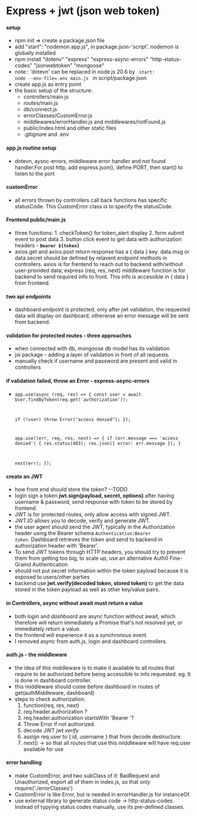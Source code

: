 # Express + jwt (json web token)

#### setup
* npm init => create a package.json file
* add "start": "nodemon app.js", in package.json-'script'. nodemon is globally installed
* npm install "dotenv" "express" "express-async-errors" "http-status-codes" "jsonwebtoken" "mongoose"
* note:: 'dotevn' can be replaced in node.js 20.6 by <code> start: node --env-file=.env main.js </code> in script/package.json
* create app.js as entry point
* the basic setup of the structure: 
    - controllers/main.js
    - routes/main.js
    - db/connect.js
    - errorClasses/CustomError.js
    - middlewares/errorHandler.js and middlewares/notFound.js
    - public/index.html and other static files
    - .gitignore and .env
    
    

#### app.js routine setup
* dotevn, aysnc-errors, middleware error handler and not found handler.For post http, add express.json(), define PORT, then start() to listen to the port

#### customError
* all errors thrown by controllers call back functions has specific statusCode. This CustomError class is to specify the statusCode.

#### Frontend public/main.js
* three functions: 1. checkToken() for token_alert display 2. form submit event to post data 3. button click event to get data with authorization headers - **`Bearer ${token}`**
* axios.get and axios.post return response has a { data } key. data.msg or data.secret should be defined by relavent endpoint methods in controllers. axios is for frentend to reach out to backend with/without user-provided data; express (req, res, next) middleware function is for backend to send required info to front. This info is accessible in { data } from frontend.

#### two api endpoints
* dashboard endpoint is protected, only after jwt validation, the requested data will display on dashboard, otherwise an error message will be sent from backend.

#### validation for protected routes - three approaches
* when connected with db, mongoose db model has its validation
* joi package - adding a layer of validation in front of all requests. 
* manually check if username and password are present and valid in controllers

#### if validation failed, throw an Error - express-async-errors
* <code>app.use(async (req, res) => {
  const user = await User.findByToken(req.get('authorization'));

  if (!user) throw Error("access denied");
});

    app.use((err, req, res, next) => {
    if (err.message === 'access denied') {
        res.status(403);
        res.json({ error: err.message });
    }

    next(err);
    });</code>

#### create an JWT
* how front end should store the token? --TODO
* login sign a token **jwt.sign(payload, secret, options)** after having username & password, send response with token to be stored by frontend.
* JWT is for protected routes, only allow access with signed JWT. 
* JWT.IO allows you to decode, verify and generate JWT.
* the user agent should send the JWT, typically in the Authorization header using the Bearer schema <code>Authentication:Bearer *token*</code>. Dashboard retrieves the token and send to backend in authorization header with 'Bearer'.
* To send JWT tokens through HTTP headers, you should try to prevent them from getting too big, to scale up, use an alternative Auth0 Fine-Graind Authentication
* should not put secret information within the token payload because it is exposed to users/other parties
* backend use **jwt.verify(decoded token, stored token)** to get the data stored in the token payload as well as other key/value pairs.

#### in Controllers, async without await must return a value
- both *login* and *dashboard* are async function without await, which therefore will return immediately a Promise that's not resolved yet, or immediately return a value.
- the frontend will experience it as a synchronous event
- I removed *async* from auth.js, login and dashboard controllers.


#### auth.js - the middleware
* the idea of this middleware is to make it available to all routes that require to be authorized before being accessible to info requested. eg. It is done in dashboard controller.
* this middleware should come before dashboard in routes of get(authMiddleware, dashboard)
* steps to check authorization:
    1. function(req, res, next)
    2. req.header.authorization ?
    3. req.header.authorization startsWith 'Bearer '?
    4. Throw Error if not authorized.
    5. decode JWT *jwt.verify*
    6. assign req.user to { id, username } that from decode destructure.
    7. next() -> so that all routes that use this middleware will have req.user available for use

#### error handling
* make CustomError, and two subClass of it: BadRequest and Unauthorized, export all of them in index.js, so that only require('./errorClasses')
* CustomError is like Error, but is needed in errorHandler.js for instanceOf.
* use external library to generate status code -> http-status-codes. Instead of typying status codes manually, use its pre-defined classes.